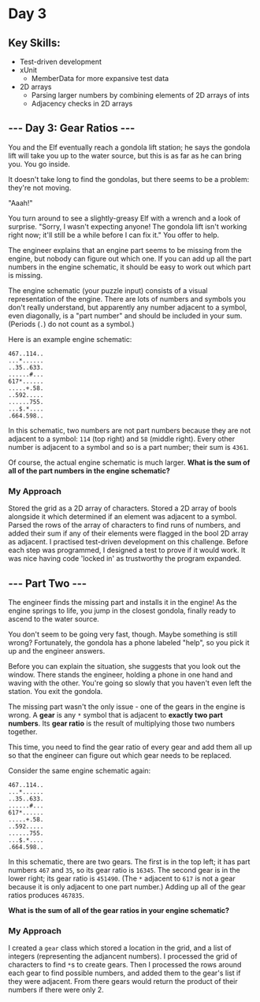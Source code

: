 # Day 3
## Key Skills: 

- Test-driven development
- xUnit
  - MemberData for more expansive test data
- 2D arrays 
  - Parsing larger numbers by combining elements of 2D arrays of ints
  - Adjacency checks in 2D arrays
  
## --- Day 3: Gear Ratios ---
You and the Elf eventually reach a gondola lift station; he says the gondola lift will take you up to the water source, but this is as far as he can bring you. You go inside.

It doesn't take long to find the gondolas, but there seems to be a problem: they're not moving.

"Aaah!"

You turn around to see a slightly-greasy Elf with a wrench and a look of surprise. "Sorry, I wasn't expecting anyone! The gondola lift isn't working right now; it'll still be a while before I can fix it." You offer to help.

The engineer explains that an engine part seems to be missing from the engine, but nobody can figure out which one. If you can add up all the part numbers in the engine schematic, it should be easy to work out which part is missing.

The engine schematic (your puzzle input) consists of a visual representation of the engine. There are lots of numbers and symbols you don't really understand, but apparently any number adjacent to a symbol, even diagonally, is a "part number" and should be included in your sum. (Periods (```.```) do not count as a symbol.)

Here is an example engine schematic:
```
467..114..
...*......
..35..633.
......#...
617*......
.....+.58.
..592.....
......755.
...$.*....
.664.598..
```

In this schematic, two numbers are not part numbers because they are not adjacent to a symbol: ```114``` (top right) and ```58``` (middle right). Every other number is adjacent to a symbol and so is a part number; their sum is ```4361```.

Of course, the actual engine schematic is much larger. **What is the sum of all of the part numbers in the engine schematic?**

### My Approach
Stored the grid as a 2D array of characters. 
Stored a 2D array of bools alongside it which determined if an element was adjacent to a symbol. 
Parsed the rows of the array of characters to find runs of numbers, and added their sum if any of their elements were flagged in the bool 2D array as adjacent. 
I practised test-driven development on this challenge. 
Before each step was programmed, I designed a test to prove if it would work. It was nice having code 'locked in' as trustworthy the program expanded.

## --- Part Two ---
The engineer finds the missing part and installs it in the engine! As the engine springs to life, you jump in the closest gondola, finally ready to ascend to the water source.

You don't seem to be going very fast, though. Maybe something is still wrong? Fortunately, the gondola has a phone labeled "help", so you pick it up and the engineer answers.

Before you can explain the situation, she suggests that you look out the window. There stands the engineer, holding a phone in one hand and waving with the other. You're going so slowly that you haven't even left the station. You exit the gondola.

The missing part wasn't the only issue - one of the gears in the engine is wrong. A **gear** is any ```*``` symbol that is adjacent to **exactly two part numbers**. Its **gear ratio** is the result of multiplying those two numbers together.

This time, you need to find the gear ratio of every gear and add them all up so that the engineer can figure out which gear needs to be replaced.

Consider the same engine schematic again:
```
467..114..
...*......
..35..633.
......#...
617*......
.....+.58.
..592.....
......755.
...$.*....
.664.598..
```

In this schematic, there are two gears. 
The first is in the top left; it has part numbers ```467``` and ```35```, so its gear ratio is ```16345```. 
The second gear is in the lower right; its gear ratio is ```451490```. (The ```*``` adjacent to ```617``` is not a gear because it is only adjacent to one part number.) 
Adding up all of the gear ratios produces ```467835```.

**What is the sum of all of the gear ratios in your engine schematic?**
### My Approach
I created a ```gear``` class which stored a location in the grid, and a list of integers (representing the adjancent numbers).
I processed the grid of characters to find ```*```s to create gears. 
Then I processed the rows around each gear to find possible numbers, and added them to the gear's list if they were adjacent.
From there gears would return the product of their numbers if there were only 2.
